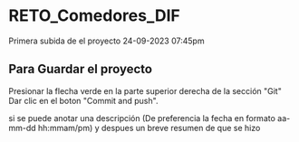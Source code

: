 # RETO_Comedores_DIF
Primera subida de el proyecto 24-09-2023 07:45pm

## Para Guardar el proyecto
Presionar la flecha verde en la parte superior derecha de la sección "Git"
Dar clic en el boton "Commit and push".

si se puede anotar una descripción (De preferencia la fecha en formato aa-mm-dd hh:mmam/pm) 
y despues un breve resumen de que se hizo

